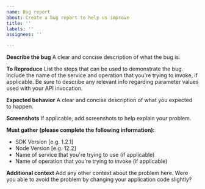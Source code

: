 ```yaml
---
name: Bug report
about: Create a bug report to help us improve
title: ''
labels: ''
assignees: ''

---
```


**Describe the bug**
A clear and concise description of what the bug is.

**To Reproduce**
List the steps that can be used to demonstrate the bug.  Include the name of the service and operation that you're trying to invoke, if applicable.  Be sure to describe any relevant info regarding parameter values used with your API invocation.

**Expected behavior**
A clear and concise description of what you expected to happen.

**Screenshots**
If applicable, add screenshots to help explain your problem.

**Must gather (please complete the following information):**
 - SDK Version [e.g. 1.2.1]
 - Node Version [e.g. 12.2]
 - Name of service that you're trying to use (if applicable)
 - Name of operation that you're trying to invoke (if applicable)

**Additional context**
Add any other context about the problem here.
Were you able to avoid the problem by changing your application code slightly?
